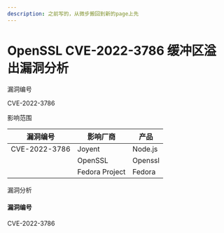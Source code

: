 ```yaml
---
description: 之前写的，从微步搬回到新的page上先
---
```


# OpenSSL CVE-2022-3786 缓冲区溢出漏洞分析

漏洞编号



CVE-2022-3786



影响范围

| 漏洞编号          | 影响厂商           | 产品      |
| ------------- | -------------- | ------- |
| CVE-2022-3786 | Joyent         | Node.js |
|               | OpenSSL        | Openssl |
|               | Fedora Project | Fedora  |

漏洞分析

#### **漏洞编号**

CVE-2022-3786
